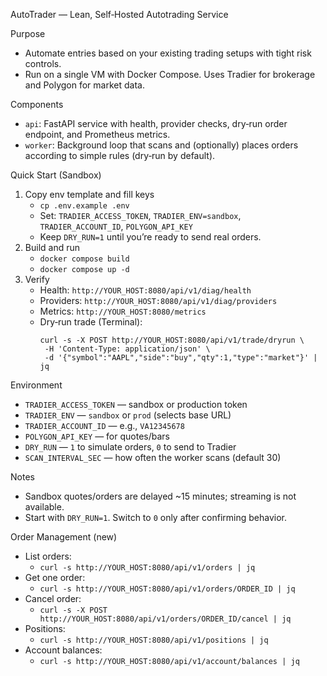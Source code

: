 AutoTrader — Lean, Self‑Hosted Autotrading Service

Purpose
- Automate entries based on your existing trading setups with tight risk controls.
- Run on a single VM with Docker Compose. Uses Tradier for brokerage and Polygon for market data.

Components
- `api`: FastAPI service with health, provider checks, dry‑run order endpoint, and Prometheus metrics.
- `worker`: Background loop that scans and (optionally) places orders according to simple rules (dry‑run by default).

Quick Start (Sandbox)
1) Copy env template and fill keys
   - `cp .env.example .env`
   - Set: `TRADIER_ACCESS_TOKEN`, `TRADIER_ENV=sandbox`, `TRADIER_ACCOUNT_ID`, `POLYGON_API_KEY`
   - Keep `DRY_RUN=1` until you’re ready to send real orders.
2) Build and run
   - `docker compose build`
   - `docker compose up -d`
3) Verify
   - Health: `http://YOUR_HOST:8080/api/v1/diag/health`
   - Providers: `http://YOUR_HOST:8080/api/v1/diag/providers`
   - Metrics: `http://YOUR_HOST:8080/metrics`
   - Dry‑run trade (Terminal):
     ```
     curl -s -X POST http://YOUR_HOST:8080/api/v1/trade/dryrun \
      -H 'Content-Type: application/json' \
      -d '{"symbol":"AAPL","side":"buy","qty":1,"type":"market"}' | jq
     ```

Environment
- `TRADIER_ACCESS_TOKEN` — sandbox or production token
- `TRADIER_ENV` — `sandbox` or `prod` (selects base URL)
- `TRADIER_ACCOUNT_ID` — e.g., `VA12345678`
- `POLYGON_API_KEY` — for quotes/bars
- `DRY_RUN` — `1` to simulate orders, `0` to send to Tradier
- `SCAN_INTERVAL_SEC` — how often the worker scans (default 30)

Notes
- Sandbox quotes/orders are delayed ~15 minutes; streaming is not available.
- Start with `DRY_RUN=1`. Switch to `0` only after confirming behavior.

Order Management (new)
- List orders:
  - `curl -s http://YOUR_HOST:8080/api/v1/orders | jq`
- Get one order:
  - `curl -s http://YOUR_HOST:8080/api/v1/orders/ORDER_ID | jq`
- Cancel order:
  - `curl -s -X POST http://YOUR_HOST:8080/api/v1/orders/ORDER_ID/cancel | jq`
- Positions:
  - `curl -s http://YOUR_HOST:8080/api/v1/positions | jq`
- Account balances:
  - `curl -s http://YOUR_HOST:8080/api/v1/account/balances | jq`
